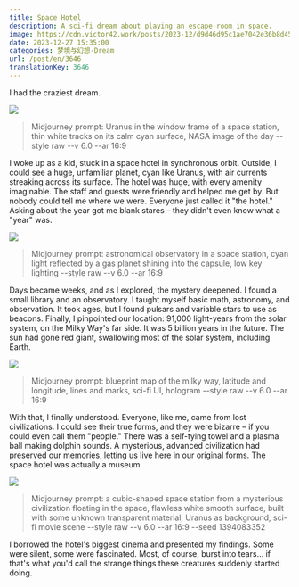 ```yaml
---
title: Space Hotel
description: A sci-fi dream about playing an escape room in space.
image: https://cdn.victor42.work/posts/2023-12/d9d46d95c1ae7042e36b8d4562ed2853.jpg
date: 2023-12-27 15:35:00
categories: 梦境与幻想-Dream
url: /post/en/3646
translationKey: 3646
---
```


I had the craziest dream.

![](https://cdn.victor42.work/posts/2023-12/a747c67c2f24fe6625082759585e3e34.jpg)

> Midjourney prompt: Uranus in the window frame of a space station, thin white tracks on its calm cyan surface, NASA image of the day --style raw --v 6.0 --ar 16:9

I woke up as a kid, stuck in a space hotel in synchronous orbit. Outside, I could see a huge, unfamiliar planet, cyan like Uranus, with air currents streaking across its surface. The hotel was huge, with every amenity imaginable. The staff and guests were friendly and helped me get by. But nobody could tell me where we were. Everyone just called it "the hotel." Asking about the year got me blank stares – they didn't even know what a "year" was.

![](https://cdn.victor42.work/posts/2023-12/cdb68bb568ae432a8d2e055852b9e9b4.jpg)

> Midjourney prompt: astronomical observatory in a space station, cyan light reflected by a gas planet shining into the capsule, low key lighting --style raw --v 6.0 --ar 16:9

Days became weeks, and as I explored, the mystery deepened. I found a small library and an observatory. I taught myself basic math, astronomy, and observation. It took ages, but I found pulsars and variable stars to use as beacons. Finally, I pinpointed our location: 91,000 light-years from the solar system, on the Milky Way's far side. It was 5 billion years in the future. The sun had gone red giant, swallowing most of the solar system, including Earth.

![](https://cdn.victor42.work/posts/2023-12/d9d46d95c1ae7042e36b8d4562ed2853.jpg)

> Midjourney prompt: blueprint map of the milky way, latitude and longitude, lines and marks, sci-fi UI, hologram --style raw --v 6.0 --ar 16:9

With that, I finally understood. Everyone, like me, came from lost civilizations. I could see their true forms, and they were bizarre – if you could even call them "people." There was a self-tying towel and a plasma ball making dolphin sounds. A mysterious, advanced civilization had preserved our memories, letting us live here in our original forms. The space hotel was actually a museum.

![](https://cdn.victor42.work/posts/2023-12/2cd9a2a7ad1492728dca586cea140cd0.jpg)

> Midjourney prompt: a cubic-shaped space station from a mysterious civilization floating in the space, flawless white smooth surface, built with some unknown transparent material, Uranus as background, sci-fi movie scene --style raw --v 6.0 --ar 16:9 --seed 1394083352

I borrowed the hotel's biggest cinema and presented my findings. Some were silent, some were fascinated. Most, of course, burst into tears... if that's what you'd call the strange things these creatures suddenly started doing.
